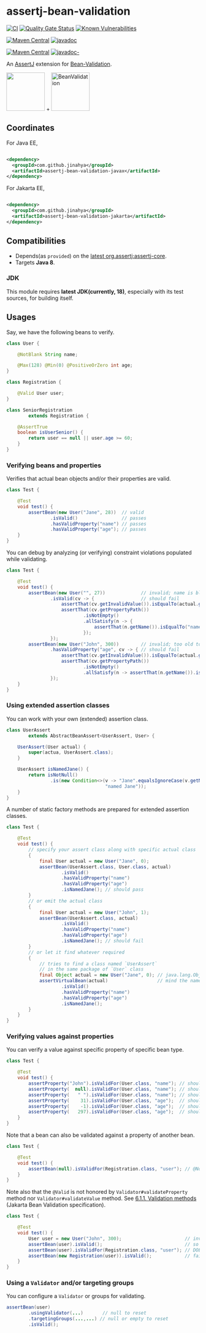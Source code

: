 # assertj-bean-validation

[![CI](https://github.com/jinahya/assertj-bean-validation/actions/workflows/maven.yml/badge.svg)](https://github.com/jinahya/assertj-bean-validation/actions/workflows/maven.yml)
[![Quality Gate Status](https://sonarcloud.io/api/project_badges/measure?project=jinahya_assertj-bean-validation&metric=alert_status)](https://sonarcloud.io/dashboard?id=jinahya_assertj-bean-validation)
[![Known Vulnerabilities](https://snyk.io/test/github/jinahya/assertj-bean-validation/badge.svg)](https://snyk.io/test/github/jinahya/assertj-bean-validation)

[![Maven Central](https://img.shields.io/maven-central/v/com.github.jinahya/assertj-bean-validation-javax?label=maven-central%20%28javax%29)](https://search.maven.org/artifact/com.github.jinahya/assertj-bean-validation-javax)
[![javadoc](https://javadoc.io/badge2/com.github.jinahya/assertj-bean-validation-javax/javadoc.svg?label=javadoc.io%20%28javax%29)](https://javadoc.io/doc/com.github.jinahya/assertj-bean-validation-javax)

[![Maven Central](https://img.shields.io/maven-central/v/com.github.jinahya/assertj-bean-validation-jakarta?label=maven-central%20%28jakarta%29)](https://search.maven.org/artifact/com.github.jinahya/assertj-bean-validation-jakarta)
[![javadoc-](https://javadoc.io/badge2/com.github.jinahya/assertj-bean-validation-jakarta/javadoc.svg?label=javadoc.io%20%28jakarta%29)](https://javadoc.io/doc/com.github.jinahya/assertj-bean-validation-jakarta)

An [AssertJ](https://joel-costigliola.github.io/assertj/) extension for [Bean-Validation](https://beanvalidation.org/).

<img src="https://raw.githubusercontent.com/joel-costigliola/assertj/gh-pages/favicon.png" height="100"/> + 
<img src="https://beanvalidation.org/logo/logo.svg" height="100" alt="BeanValidation"/>

## Coordinates

For Java EE,

```xml

<dependency>
  <groupId>com.github.jinahya</groupId>
  <artifactId>assertj-bean-validation-javax</artifactId>
</dependency>
```

For Jakarta EE,

```xml

<dependency>
  <groupId>com.github.jinahya</groupId>
  <artifactId>assertj-bean-validation-jakarta</artifactId>
</dependency>
```

## Compatibilities

* Depends(as `provided`) on
  the [latest org.assertj:assertj-core](https://javadoc.io/doc/org.assertj/assertj-core/latest/index.html).
* Targets **Java 8**.

### JDK

This module requires **latest JDK(currently, 18)**, especially with its test sources, for building itself.

## Usages

Say, we have the following beans to verify.

```java
class User {

    @NotBlank String name;

    @Max(128) @Min(0) @PositiveOrZero int age;
}

class Registration {

    @Valid User user;
}

class SeniorRegistration
        extends Registration {

    @AssertTrue
    boolean isUserSenior() {
        return user == null || user.age >= 60;
    }
}
```

### Verifying beans and properties

Verifies that actual bean objects and/or their properties are valid.

```java
class Test {

    @Test
    void test() {
        assertBean(new User("Jane", 28))  // valid
                .isValid()                // passes
                .hasValidProperty("name") // passes
                .hasValidProperty("age"); // passes
    }
}
```

You can debug by analyzing (or verifying) constraint violations populated while validating.

```java
class Test {

    @Test
    void test() {
        assertBean(new User("", 27))             // invalid; name is blank
                .isValid(cv -> {                 // should fail
                    assertThat(cv.getInvalidValue()).isEqualTo(actual.getName());
                    assertThat(cv.getPropertyPath())
                            .isNotEmpty()
                            .allSatisfy(n -> {
                                assertThat(n.getName()).isEqualTo("name");
                            });
                });
        assertBean(new User("John", 300))        // invalid; too old to be true
                .hasValidProperty("age", cv -> { // should fail
                    assertThat(cv.getInvalidValue()).isEqualTo(actual.getAge());
                    assertThat(cv.getPropertyPath())
                            .isNotEmpty()
                            .allSatisfy(n -> assertThat(n.getName()).isEqualTo("age"));
                });
    }
}
```

### Using extended assertion classes

You can work with your own (extended) assertion class.

```java
class UserAssert
        extends AbstractBeanAssert<UserAssert, User> {

    UserAssert(User actual) {
        super(actua, UserAssert.class);
    }

    UserAssert isNamedJane() {
        return isNotNull()
                .is(new Condition<>(v -> "Jane".equalsIgnoreCase(v.getName()),
                                    "named Jane"));
    }
}
```

A number of static factory methods are prepared for extended assertion classes.

```java
class Test {

    @Test
    void test() {
        // specify your assert class along with specific actual class
        {
            final User actual = new User("Jane", 0);
            assertBean(UserAssert.class, User.class, actual)
                    .isValid()
                    .hasValidProperty("name")
                    .hasValidProperty("age")
                    .isNamedJane(); // should pass
        }
        // or emit the actual class
        {
            final User actual = new User("John", 1);
            assertBean(UserAssert.class, actual)
                    .isValid()
                    .hasValidProperty("name")
                    .hasValidProperty("age")
                    .isNamedJane(); // should fail
        }
        // or let it find whatever required
        {
            // tries to find a class named `UserAssert`
            // in the same package of `User` class
            final Object actual = new User("Jane", 0); // java.lang.Object
            assertVirtualBean(actual)                  // mind the name of the method
                    .isValid()
                    .hasValidProperty("name")
                    .hasValidProperty("age")
                    .isNamedJane();
        }
    }
}
```

### Verifying values against properties

You can verify a value against specific property of specific bean type.

```java
class Test {

    @Test
    void test() {
        assertProperty("John").isValidFor(User.class, "name"); // should pass
        assertProperty(  null).isValidFor(User.class, "name"); // should fail; @NotBlank
        assertProperty(   " ").isValidFor(User.class, "name"); // should fail; @NotBlank
        assertProperty(    31).isValidFor(User.class, "age");  // should pass
        assertProperty(    -1).isValidFor(User.class, "age");  // should fail; @Min(0x00)
        assertProperty(   297).isValidFor(User.class, "age");  // should fail; @Max(0x80)
    }
}
```

Note that a bean can also be validated against a property of another bean.

```java
class Test {

    @Test
    void test() {
        assertBean(null).isValidFor(Registration.class, "user"); // @NotNull
    }
}
```

Note also that the `@Valid` is not honored by `Validator#validateProperty` method nor `Validator#validateValue` method.
See [6.1.1. Validation methods] (Jakarta Bean Validation specification).

```java
class Test {

    @Test
    void test() {
        User user = new User("John", 300);                       // invalid, obviously
        assertBean(user).isValid();                              // so does fail
        assertBean(user).isValidFor(Registration.class, "user"); // DOES NOT FAIL!
        assertBean(new Registration(user)).isValid();            // fails, after ...
    }
}
```

### Using a `Validator` and/or targeting groups

You can configure a `Validator` or groups for validating.

```java
assertBean(user)
        .usingValidator(...)       // null to reset
        .targetingGroups(...,...) // null or empty to reset
        .isValid();
```

[6.1.1. Validation methods]: https://jakarta.ee/specifications/bean-validation/3.0/jakarta-bean-validation-spec-3.0.html#validationapi-validatorapi-validationmethods